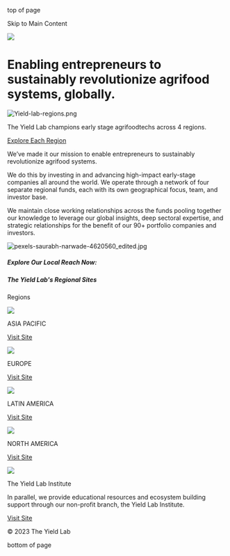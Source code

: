 top of page

Skip to Main Content

![](https://www.theyieldlab.com/quality_auto/e41313_3aca4d6a18194792985092e1ff519230~mv2.png)

# Enabling entrepreneurs to sustainably revolutionize agrifood systems, globally.

![Yield-lab-regions.png](https://www.theyieldlab.com/quality_auto/Yield-lab-regions.png)

The Yield Lab champions early stage agrifoodtechs across 4 regions.

[Explore Each Region](https://www.theyieldlab.com/)

We’ve made it our mission to enable entrepreneurs to sustainably revolutionize agrifood systems.

We do this by investing in and advancing high-impact early-stage companies all around the world. We operate through a network of four separate regional funds, each with its own geographical focus, team, and investor base.

We maintain close working relationships across the funds pooling together our knowledge to leverage our global insights, deep sectoral expertise, and strategic relationships for the benefit of our 90+ portfolio companies and investors.

![pexels-saurabh-narwade-4620560_edited.jpg](https://www.theyieldlab.com/quality_auto/pexels-saurabh-narwade-4620560_edited.jpg)

##### Explore Our Local Reach Now:

##### The Yield Lab's Regional Sites

Regions

![](https://static.wixstatic.com/media/4ebc0e_2af3ae6ee3b8400b926fcedd70caa1df~mv2.jpg/v1/fill/w_480,h_655,al_c,q_80,usm_0.66_1.00_0.01,enc_avif,quality_auto/4ebc0e_2af3ae6ee3b8400b926fcedd70caa1df~mv2.jpg)

ASIA PACIFIC

[Visit Site](https://www.theyieldlab.asia/)

![](https://static.wixstatic.com/media/a9ccb4_e8602749f48545949976ff20d54f7ca0~mv2.jpg/v1/fill/w_393,h_528,al_c,q_80,enc_avif,quality_auto/a9ccb4_e8602749f48545949976ff20d54f7ca0~mv2.jpg)

EUROPE

[Visit Site](https://theyieldlab.eu/)

![](https://static.wixstatic.com/media/4ebc0e_b565a90a7da844f3b2cd54d8742e1646~mv2.jpg/v1/fill/w_488,h_655,al_tl,q_80,usm_0.66_1.00_0.01,enc_avif,quality_auto/4ebc0e_b565a90a7da844f3b2cd54d8742e1646~mv2.jpg)

LATIN AMERICA

[Visit Site](https://theyieldlablatam.com/)

![](https://static.wixstatic.com/media/4ebc0e_835ac97c6cc745d38fb4cbf58ef1db97~mv2.jpg/v1/fill/w_464,h_655,al_c,q_80,usm_0.66_1.00_0.01,enc_avif,quality_auto/4ebc0e_835ac97c6cc745d38fb4cbf58ef1db97~mv2.jpg)

NORTH AMERICA

[Visit Site](https://cultivationcapital.com/strategies/agriculture-food-technology/)

![](https://static.wixstatic.com/media/11062b_9870f6f1174c4346a596dfcc7149096bf000.jpg/v1/fill/w_1920,h_622,al_c,q_85,usm_0.33_1.00_0.00,enc_avif,quality_auto/11062b_9870f6f1174c4346a596dfcc7149096bf000.jpg)

The Yield Lab Institute

In parallel, we provide educational resources and ecosystem building support through our non-profit branch, the Yield Lab Institute.​

[Visit Site](https://www.theyieldlabinstitute.org/)

© 2023 The Yield Lab

bottom of page